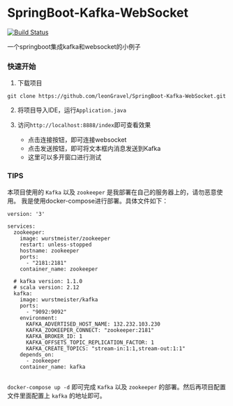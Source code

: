 # SpringBoot-Kafka-WebSocket


[![Build Status](https://www.travis-ci.org/leonGravel/SpringBoot-Kafka-WebSocket.svg?branch=master)](https://www.travis-ci.org/leonGravel/SpringBoot-Kafka-WebSocket)

一个springboot集成kafka和websocket的小例子

### 快速开始

1. 下载项目

```
git clone https://github.com/leonGravel/SpringBoot-Kafka-WebSocket.git
```

2. 将项目导入IDE，运行`Application.java` 

3. 访问`http://localhost:8888/index`即可查看效果

    * 点击连接按钮，即可连接websocket
    * 点击发送按钮，即可将文本框内消息发送到Kafka
    * 这里可以多开窗口进行测试

### TIPS

本项目使用的 `Kafka` 以及 `zookeeper` 是我部署在自己的服务器上的，请勿恶意使用。
我是使用docker-compose进行部署。具体文件如下：

```
version: '3'

services:
  zookeeper:
    image: wurstmeister/zookeeper
    restart: unless-stopped
    hostname: zookeeper
    ports:
      - "2181:2181"
    container_name: zookeeper

  # kafka version: 1.1.0
  # scala version: 2.12
  kafka:
    image: wurstmeister/kafka
    ports:
      - "9092:9092"
    environment:
      KAFKA_ADVERTISED_HOST_NAME: 132.232.103.230
      KAFKA_ZOOKEEPER_CONNECT: "zookeeper:2181"
      KAFKA_BROKER_ID: 1
      KAFKA_OFFSETS_TOPIC_REPLICATION_FACTOR: 1
      KAFKA_CREATE_TOPICS: "stream-in:1:1,stream-out:1:1"
    depends_on:
      - zookeeper
    container_name: kafka
    
```
`docker-compose up -d` 即可完成 `Kafka` 以及 `zookeeper` 的部署。然后再项目配置文件里面配置上 `kafka` 的地址即可。
